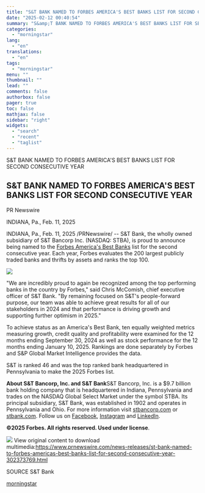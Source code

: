 ```yaml
---
title: "S&T BANK NAMED TO FORBES AMERICA'S BEST BANKS LIST FOR SECOND CONSECUTIVE YEAR"
date: "2025-02-12 00:40:54"
summary: "S&amp;T BANK NAMED TO FORBES AMERICA'S BEST BANKS LIST FOR SECOND CONSECUTIVE YEAR S&amp;T BANK NAMED TO FORBES AMERICA'S BEST BANKS LIST FOR SECOND CONSECUTIVE YEAR PR Newswire INDIANA, Pa., Feb. 11, 2025 INDIANA, Pa., Feb. 11, 2025 /PRNewswire/ -- S&amp;T Bank, the wholly owned subsidiary of S&amp;T Bancorp Inc...."
categories:
  - "morningstar"
lang:
  - "en"
translations:
  - "en"
tags:
  - "morningstar"
menu: ""
thumbnail: ""
lead: ""
comments: false
authorbox: false
pager: true
toc: false
mathjax: false
sidebar: "right"
widgets:
  - "search"
  - "recent"
  - "taglist"
---
```


S&T BANK NAMED TO FORBES AMERICA'S BEST BANKS LIST FOR SECOND CONSECUTIVE YEAR

S&T BANK NAMED TO FORBES AMERICA'S BEST BANKS LIST FOR SECOND CONSECUTIVE YEAR
------------------------------------------------------------------------------

PR Newswire

INDIANA, Pa., Feb. 11, 2025


INDIANA, Pa., Feb. 11, 2025 /PRNewswire/ -- S&T Bank, the wholly owned subsidiary of S&T Bancorp Inc. (NASDAQ: STBA), is proud to announce being named to the [Forbes America's Best Banks](https://c212.net/c/link/?t=0&l=en&o=4360189-1&h=181451071&u=https%3A%2F%2Fwww.forbes.com%2Flists%2Famericas-best-banks%2F&a=Forbes+America%27s+Best+Banks) list for the second consecutive year. Each year, Forbes evaluates the 200 largest publicly traded banks and thrifts by assets and ranks the top 100.

[![](https://mma.prnewswire.com/media/201506/st_bank___logo.jpg)](https://mma.prnewswire.com/media/201506/st_bank___logo.html)

"We are incredibly proud to again be recognized among the top performing banks in the country by Forbes," said Chris McComish, chief executive officer of S&T Bank. "By remaining focused on S&T's people-forward purpose, our team was able to achieve great results for all of our stakeholders in 2024 and that performance is driving growth and supporting further optimism in 2025."

To achieve status as an America's Best Bank, ten equally weighted metrics measuring growth, credit quality and profitability were examined for the 12 months ending September 30, 2024 as well as stock performance for the 12 months ending January 10, 2025. Rankings are done separately by Forbes and S&P Global Market Intelligence provides the data.

S&T is ranked 46 and was the top ranked bank headquartered in Pennsylvania to make the 2025 Forbes list.

**About S&T Bancorp, Inc. and S&T Bank**S&T Bancorp, Inc. is a $9.7 billion bank holding company that is headquartered in Indiana, Pennsylvania and trades on the NASDAQ Global Select Market under the symbol STBA. Its principal subsidiary, S&T Bank, was established in 1902 and operates in Pennsylvania and Ohio. For more information visit [stbancorp.com](https://c212.net/c/link/?t=0&l=en&o=4360189-1&h=2736953496&u=http%3A%2F%2Fwww.stbancorp.com%2F&a=stbancorp.com) or [stbank.com](https://c212.net/c/link/?t=0&l=en&o=4360189-1&h=3176005932&u=https%3A%2F%2Fwww.stbank.com%2Fpersonal%2F&a=stbank.com). Follow us on [Facebook](https://c212.net/c/link/?t=0&l=en&o=4360189-1&h=4008818967&u=https%3A%2F%2Fwww.facebook.com%2FOfficialSTBank%2F&a=Facebook), [Instagram](https://c212.net/c/link/?t=0&l=en&o=4360189-1&h=2701177067&u=https%3A%2F%2Fwww.instagram.com%2Fstbankofficial%2F&a=Instagram) and [LinkedIn](https://c212.net/c/link/?t=0&l=en&o=4360189-1&h=3338471724&u=https%3A%2F%2Fwww.linkedin.com%2Fcompany%2Fs%2526t-bank&a=LinkedIn).

**©2025 Forbes. All rights reserved. Used under license**.

 ![](https://c212.net/c/img/favicon.png?sn=NE16756&sd=2025-02-11) View original content to download multimedia:<https://www.prnewswire.com/news-releases/st-bank-named-to-forbes-americas-best-banks-list-for-second-consecutive-year-302373769.html>

SOURCE S&T Bank

[morningstar](https://www.morningstar.com/news/pr-newswire/20250211ne16756/st-bank-named-to-forbes-americas-best-banks-list-for-second-consecutive-year)
